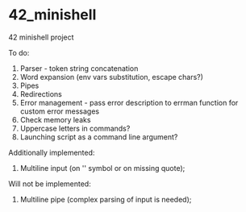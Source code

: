 # 42_minishell
42 minishell project

To do:
1) Parser - token string concatenation
2) Word expansion (env vars substitution, escape chars?)
3) Pipes
4) Redirections
5) Error management - pass error description to errman function
   for custom error messages
6) Check memory leaks
7) Uppercase letters in commands?
8) Launching script as a command line argument?

Additionally implemented:
1) Multiline input (on '\' symbol or on missing quote);

Will not be implemented:
1) Multiline pipe (complex parsing of input is needed);
